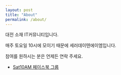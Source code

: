 ```yaml
---
layout: post
title: "About"
permalink: /about/
---
```


대전 소재 IT커뮤니티입니다.

매주 토요일 10시에 모이기 때문에 세러데이텐에이엠입니다.

참여를 원하시는 분은 언제든 연락 주세요.

* [Sat10AM 페이스북 그룹](https://www.facebook.com/groups/194792721054308/?ref=bookmarks)
